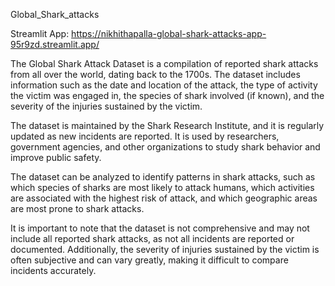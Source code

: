 Global_Shark_attacks

Streamlit App: https://nikhithapalla-global-shark-attacks-app-95r9zd.streamlit.app/

The Global Shark Attack Dataset is a compilation of reported shark attacks from all over the world, dating back to the 1700s. The dataset includes information such as the date and location of the attack, the type of activity the victim was engaged in, the species of shark involved (if known), and the severity of the injuries sustained by the victim.

The dataset is maintained by the Shark Research Institute, and it is regularly updated as new incidents are reported. It is used by researchers, government agencies, and other organizations to study shark behavior and improve public safety.

The dataset can be analyzed to identify patterns in shark attacks, such as which species of sharks are most likely to attack humans, which activities are associated with the highest risk of attack, and which geographic areas are most prone to shark attacks.

It is important to note that the dataset is not comprehensive and may not include all reported shark attacks, as not all incidents are reported or documented. Additionally, the severity of injuries sustained by the victim is often subjective and can vary greatly, making it difficult to compare incidents accurately.
